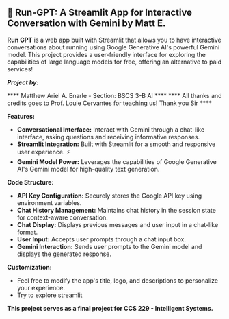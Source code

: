 ## 🏃 Run-GPT: A Streamlit App for Interactive Conversation with Gemini by Matt E.

**Run GPT** is a web app built with Streamlit that allows you to have interactive conversations about running using Google Generative AI's powerful Gemini model.  This project provides a user-friendly interface for exploring the capabilities of large language models for free, offering an alternative to paid services!  

***Project by:***

**** Matthew Ariel A. Enarle - Section: BSCS 3-B AI ****
**** All thanks and credits goes to Prof. Louie Cervantes for teaching us! Thank you Sir ****

**Features:**

* **Conversational Interface:** Interact with Gemini through a chat-like interface, asking questions and receiving informative responses.
* **Streamlit Integration:** Built with Streamlit for a smooth and responsive user experience. ⚡
* **Gemini Model Power:** Leverages the capabilities of Google Generative AI's Gemini model for high-quality text generation.

**Code Structure:**

* **API Key Configuration:** Securely stores the Google API key using environment variables. 
* **Chat History Management:** Maintains chat history in the session state for context-aware conversation.
* **Chat Display:** Displays previous messages and user input in a chat-like format.
* **User Input:** Accepts user prompts through a chat input box.
* **Gemini Interaction:** Sends user prompts to the Gemini model and displays the generated response.

**Customization:**

* Feel free to modify the app's title, logo, and descriptions to personalize your experience.
* Try to explore streamlit

**This project serves as a final project for CCS 229 - Intelligent Systems.**
